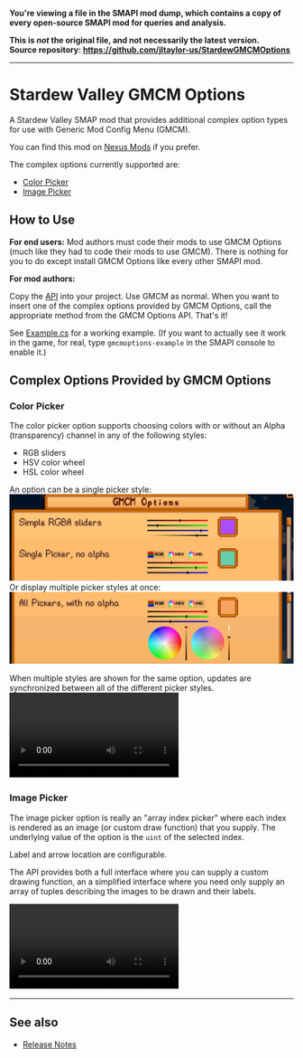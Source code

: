 **You're viewing a file in the SMAPI mod dump, which contains a copy of every open-source SMAPI mod
for queries and analysis.**

**This is _not_ the original file, and not necessarily the latest version.**  
**Source repository: https://github.com/jltaylor-us/StardewGMCMOptions**

----

# Stardew Valley GMCM Options

A Stardew Valley SMAP mod that provides additional complex option types for use with Generic Mod Config Menu (GMCM).

You can find this mod on [Nexus Mods](https://www.nexusmods.com/stardewvalley/mods/10505)
if you prefer.

The complex options currently supported are:
* [Color Picker](#color-picker)
* [Image Picker](#image-picker)

## How to Use

**For end users:** Mod authors must code their mods to use GMCM Options (much like they had to code their mods to use GMCM).
There is nothing for you to do except install GMCM Options like every other SMAPI mod.

**For mod authors:**

Copy the [API](StardewGMCMOptions/IGMCMOptionsAPI.cs) into your project.
Use GMCM as normal.  When you want to insert one of the complex options provided by GMCM Options, call the appropriate
method from the GMCM Options API.  That's it!

See [Example.cs](StardewGMCMOptions/Example.cs) for a working example.
(If you want to actually see it work in the game, for real, type `gmcmoptions-example` in the SMAPI console to enable it.)

## Complex Options Provided by GMCM Options

### Color Picker

The color picker option supports choosing colors with or without an Alpha (transparency) channel in any of the following
styles:
* RGB sliders
* HSV color wheel
* HSL color wheel

An option can be a single picker style:
![](doc/color-picker-single.png)
Or display multiple picker styles at once:
![](doc/color-picker-multi.png)

When multiple styles are shown for the same option, updates are synchronized between all of the different picker
styles.
![video](doc/color-picker-interactions.mov)

### Image Picker

The image picker option is really an "array index picker" where each index is rendered as an image
(or custom draw function) that you supply.  The underlying value of the option is the `uint` of the
selected index.

Label and arrow location are configurable.

The API provides both a full interface where you can supply a custom drawing function, an a simplified
interface where you need only supply an array of tuples describing the images to be drawn and their labels.

![video](doc/image-picker-attire.mov)


----
## See also
* [Release Notes](doc/ReleaseNotes.md)
